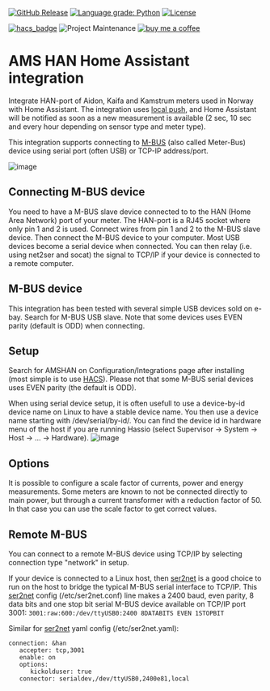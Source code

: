 [![GitHub Release](https://img.shields.io/github/release/toreamun/amshan-homeassistant?style=for-the-badge)](https://github.com/toreamun/amshan-homeassistant/releases)
[![Language grade: Python](https://img.shields.io/lgtm/grade/python/g/toreamun/amshan-homeassistant.svg?logo=lgtm&logoWidth=18&style=for-the-badge)](https://lgtm.com/projects/g/toreamun/amshan-homeassistant/context:python)
[![License](https://img.shields.io/github/license/toreamun/amshan-homeassistant?style=for-the-badge)](LICENSE)

[![hacs_badge](https://img.shields.io/badge/HACS-Default-orange.svg?style=for-the-badge)](https://github.com/custom-components/hacs)
![Project Maintenance](https://img.shields.io/badge/maintainer-Tore%20Amundsen%20%40toreamun-blue.svg?style=for-the-badge)
[![buy me a coffee](https://img.shields.io/badge/If%20you%20like%20it-Buy%20me%20a%20coffee-orange.svg?style=for-the-badge)](https://www.buymeacoffee.com/toreamun)

# AMS HAN Home Assistant integration

Integrate HAN-port of Aidon, Kaifa and Kamstrum meters used in Norway with Home Assistant. The integration uses [local push](https://www.home-assistant.io/blog/2016/02/12/classifying-the-internet-of-things/), and Home Assistant will be notified as soon as a new measurement is available (2 sec, 10 sec and every hour depending on sensor type and meter type).

This integration supports connecting to [M-BUS](https://en.wikipedia.org/wiki/Meter-Bus) (also called Meter-Bus) device using serial port (often USB) or TCP-IP address/port.

![image](https://user-images.githubusercontent.com/12134766/145044580-4c072af7-2bdf-4b6c-894c-38d5789ba9be.png)


## Connecting M-BUS device

You need to have a M-BUS slave device connected to to the HAN (Home Area Network) port of your meter. The HAN-port is a RJ45 socket where only pin 1 and 2 is used. Connect wires from pin 1 and 2 to the M-BUS slave device. Then connect the M-BUS device to your computer. Most USB devices become a serial device when connected. You can then relay (i.e. using net2ser and socat) the signal to TCP/IP if your device is connected to a remote computer.

## M-BUS device

This integration has been tested with several simple USB devices sold on e-bay. Search for M-BUS USB slave. Note that some devices uses EVEN parity (default is ODD) when connecting.

## Setup

Search for AMSHAN on Configuration/Integrations page after installing (most simple is to use [HACS](https://hacs.xyz/)).
Please not that some M-BUS serial devices uses EVEN parity (the default is ODD).

When using serial device setup, it is often usefull to use a device-by-id device name on Linux to have a stable device name. You then use a device name starting with /dev/serial/by-id/. You can find the device id in hardware menu of the host if you are running Hassio (select Supervisor -> System -> Host -> ... -> Hardware).
![image](https://user-images.githubusercontent.com/12134766/145182598-d3fa3e7b-2784-4f6a-9aed-b90c66de20fa.png)


## Options

It is possible to configure a scale factor of currents, power and energy measurements. Some meters are known to not be connected directly to main power, but through a current transformer with a reduction factor of 50. In that case you can use the scale factor to get correct values.

## Remote M-BUS

You can connect to a remote M-BUS device using TCP/IP by selecting connection type "network" in setup.

If your device is connected to a Linux host, then [ser2net](https://github.com/cminyard/ser2net) is a good choice to run on the host to bridge the typical M-BUS serial interface to TCP/IP. This [ser2net](https://github.com/cminyard/ser2net) config (/etc/ser2net.conf) line makes a 2400 baud, even parity, 8 data bits and one stop bit serial M-BUS device available on TCP/IP port 3001:
`3001:raw:600:/dev/ttyUSB0:2400 8DATABITS EVEN 1STOPBIT`

Similar for [ser2net](https://github.com/cminyard/ser2net) yaml config (/etc/ser2net.yaml):

```
connection: &han
   accepter: tcp,3001
   enable: on
   options:
      kickolduser: true
   connector: serialdev,/dev/ttyUSB0,2400e81,local
```
